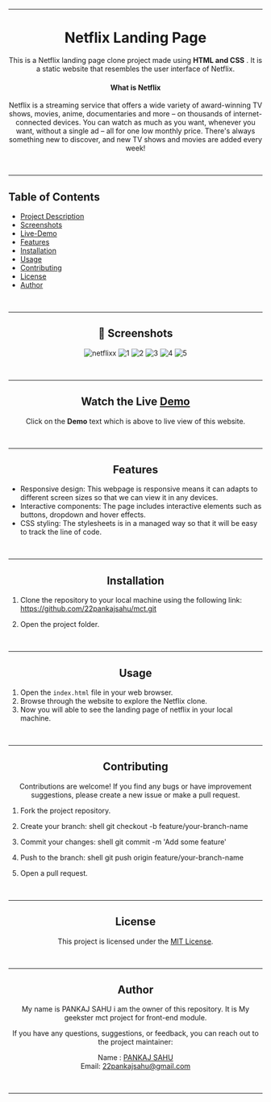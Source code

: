 <div id="title" align="center"><hr>

# Netflix Landing Page

This is a Netflix landing page clone project made using **HTML and CSS** . It is a static website that resembles the user interface of Netflix.

#### What is Netflix

Netflix is a streaming service that offers a wide variety of award-winning TV shows, movies, anime, documentaries and more – on thousands of internet-connected devices. You can watch as much as you want, whenever you want, without a single ad – all for one low monthly price. There's always something new to discover, and new TV shows and movies are added every week!
</div>

<br><hr>

## Table of Contents

- [Project Description](#title)
- [Screenshots](#ss)
- [Live-Demo](#demo)
- [Features](#features)
- [Installation](#installation)
- [Usage](#usage)
- [Contributing](#contributing)
- [License](#license)
- [Author](#author)

<br> <div id="ss"  align="center"> <hr>

## 📸 Screenshots

![netflixx](https://github.com/22pankajsahu/mct/assets/135128502/f340aef0-83a1-40d2-b457-4ed520e4fb74)
![1](https://github.com/22pankajsahu/mct/assets/135128502/dbdce046-c60a-4da6-a1c2-afd450c68dad)
![2](https://github.com/22pankajsahu/mct/assets/135128502/dea0d498-b684-46fb-9617-19619597ef1e)
![3](https://github.com/22pankajsahu/mct/assets/135128502/b56cdb4c-0cb1-4d70-8406-8d8e9193bd90)
![4](https://github.com/22pankajsahu/mct/assets/135128502/f3b5032c-cd29-487d-b4a5-4817ca4226b8)
![5](https://github.com/22pankajsahu/mct/assets/135128502/899d4826-e883-44f1-802c-33a291c6cbe3)


</div> <br>
<div id="demo" align="center"> <hr>

## Watch the Live  [Demo](https://netflix-clone-mct.netlify.app/) 

Click on the **Demo** text which is above to live view of this website.

<br> </div>

<div align="center"> <hr>

## Features

</div>

- Responsive design: This webpage is responsive means it can adapts to different screen sizes so that we can view it in any devices.
- Interactive components: The page includes interactive elements such as buttons, dropdown and hover effects.
- CSS styling: The stylesheets is in a managed way so that it will be easy to track the line of code.

<br> <div align="center"> <hr>

## Installation

</div>

1. Clone the repository to your local machine using the following link: https://github.com/22pankajsahu/mct.git

2. Open the project folder.

<br> <div align="center"> <hr>

## Usage

</div>

1. Open the `index.html` file in your web browser.
2. Browse through the website to explore the Netflix clone.
3. Now you will able to see the landing page of netflix in your local machine.

<br> <div align="center"> <hr>

## Contributing

Contributions are welcome! If you find any bugs or have improvement suggestions, please create a new issue or make a pull request.

</div>

1. Fork the project repository.
2. Create your branch: shell git checkout -b feature/your-branch-name

3. Commit your changes: shell git commit -m 'Add some feature'


4. Push to the branch: shell git push origin feature/your-branch-name


5. Open a pull request.

<br> <div align="center"> <hr>

## License

This project is licensed under the [MIT License](LICENSE).

<br> <hr>

## Author

My name is PANKAJ SAHU i am the owner of this repository. It is My geekster mct project for front-end module.

If you have any questions, suggestions, or feedback, you can reach out to the project maintainer:

 Name : [PANKAJ SAHU](https://linkedin.com/in/22pankajsahu-) <br>
 Email: [22pankajsahu@gmail.com](mailto:22pankajsahu@gmail.com)

<br>

---
</div>
